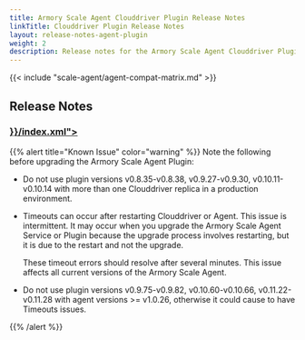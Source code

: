 ```yaml
---
title: Armory Scale Agent Clouddriver Plugin Release Notes
linkTitle: Clouddriver Plugin Release Notes
layout: release-notes-agent-plugin
weight: 2
description: Release notes for the Armory Scale Agent Clouddriver Plugin. The plugin runs as part of your Armory CD or Spinnaker instance and communicates with the Armory Scale Agent service.
---
```


{{< include "scale-agent/agent-compat-matrix.md" >}}

## Release Notes
<h3><a class="fas fa-rss" target="_blank" href="{{< ref "/scale-agent/release-notes/agent-plugin" >}}/index.xml"></a></h3>

{{% alert title="Known Issue" color="warning" %}}
Note the following before upgrading the Armory Scale Agent Plugin:

* Do not use plugin versions v0.8.35-v0.8.38, v0.9.27-v0.9.30, v0.10.11-v0.10.14 with more than one Clouddriver replica in a production environment.

* Timeouts can occur after restarting Clouddriver or Agent. This issue is intermittent. It may occur when you upgrade the Armory Scale Agent Service or Plugin because the upgrade process involves restarting, but it is due to the restart and not the upgrade.

   These timeout errors should resolve after several minutes. This issue affects all current versions of the Armory Scale Agent.

* Do not use plugin versions v0.9.75-v0.9.82, v0.10.60-v0.10.66, v0.11.22-v0.11.28 with agent versions >= v1.0.26, otherwise it could cause to have Timeouts issues.

{{% /alert %}}


